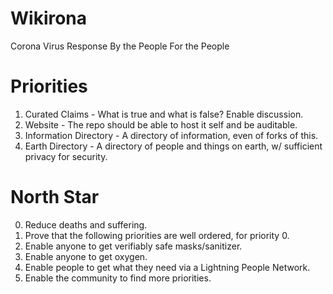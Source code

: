 # Wikirona
Corona Virus Response By the People For the People

# Priorities
1. Curated Claims - What is true and what is false?  Enable discussion.
2. Website - The repo should be able to host it self and be auditable.
3. Information Directory - A directory of information, even of forks of this.
4. Earth Directory - A directory of people and things on earth, w/ sufficient privacy for security.

# North Star
0. Reduce deaths and suffering.
1. Prove that the following priorities are well ordered, for priority 0.
2. Enable anyone to get verifiably safe masks/sanitizer.
3. Enable anyone to get oxygen.
4. Enable people to get what they need via a Lightning People Network.
5. Enable the community to find more priorities.
